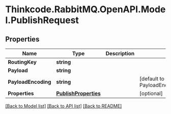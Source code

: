 # Thinkcode.RabbitMQ.OpenAPI.Model.PublishRequest
## Properties

Name | Type | Description | Notes
------------ | ------------- | ------------- | -------------
**RoutingKey** | **string** |  | 
**Payload** | **string** |  | 
**PayloadEncoding** | **string** |  | [default to PayloadEncodingEnum.String]
**Properties** | [**PublishProperties**](PublishProperties.md) |  | [optional] 

[[Back to Model list]](../README.md#documentation-for-models) [[Back to API list]](../README.md#documentation-for-api-endpoints) [[Back to README]](../README.md)

